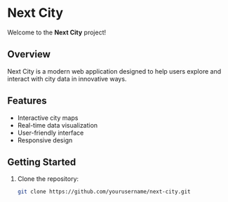 # Next City

Welcome to the **Next City** project!

## Overview

Next City is a modern web application designed to help users explore and interact with city data in innovative ways.

## Features

- Interactive city maps
- Real-time data visualization
- User-friendly interface
- Responsive design

## Getting Started

1. Clone the repository:
    ```bash
    git clone https://github.com/yourusername/next-city.git
    ```

